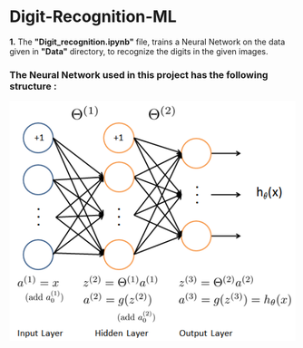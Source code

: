 # Digit-Recognition-ML

**1.** The **"Digit_recognition.ipynb"** file, trains a Neural Network on the data given in **"Data"** directory, to recognize the digits in the given images.


### The Neural Network used in this project has the following structure :

   ![](Figures/neural_network.png)
